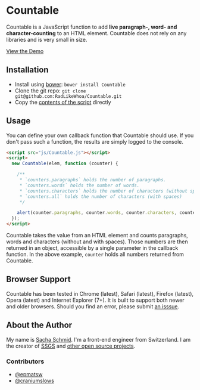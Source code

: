 # Countable

Countable is a JavaScript function to add **live paragraph-, word- and character-counting** to an HTML element. Countable does not rely on any libraries and is very small in size.

[View the Demo](http://radlikewhoa.github.io/Countable#demo)

## Installation

* Install using [bower](http://github.com/twitter/bower): `bower install Countable`
* Clone the git repo: `git clone git@github.com:RadLikeWhoa/Countable.git`
* Copy the [contents of the script](https://raw.github.com/RadLikeWhoa/Countable/master/Countable.js) directly

## Usage

You can define your own callback function that Countable should use. If you don't pass such a function, the results are simply logged to the console.

```html
<script src="js/Countable.js"></script>
<script>
  new Countable(elem, function (counter) {

    /**
     * `counters.paragraphs` holds the number of paragraphs.
     * `counters.words` holds the number of words.
     * `counters.characters` holds the number of characters (without spaces)
     * `counters.all` holds the number of characters (with spaces)
     */

    alert(counter.paragraphs, counter.words, counter.characters, counters.all);
  });
</script>
```

Countable takes the value from an HTML element and counts paragraphs, words and characters (without and with spaces). Those numbers are then returned in an object, accessible by a single parameter in the callback function. In the above example, `counter` holds all numbers returned from Countable.

## Browser Support

Countable has been tested in Chrome (latest), Safari (latest), Firefox (latest), Opera (latest) and Internet Explorer (7+). It is built to support both newer and older browsers. Should you find an error, please submit [an isssue](https://github.com/RadLikeWhoa/Countable/issues).

## About the Author

My name is [Sacha Schmid](http://sachaschmid.ch). I'm a front-end engineer from Switzerland. I am the creator of [SSGS](http://github.com/RadLikeWhoa/SSGS) and [other open source projects](http://github.com/RadLikeWhoa).

### Contributors

* [@epmatsw](https://github.com/epmatsw)
* [@craniumslows](https://github.com/craniumslows)